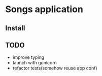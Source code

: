 # Songs application

## Install

## TODO
- improve typing
- launch with gunicorn
- refactor tests(somehow reuse app conf)